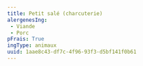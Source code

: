 ```yaml
---
title: Petit salé (charcuterie)
alergenesIng:
 - Viande
 - Porc
pFrais: True
ingType: animaux
uuid: 1aae8c43-df7c-4f96-93f3-d5bf141f0b61
---
```

